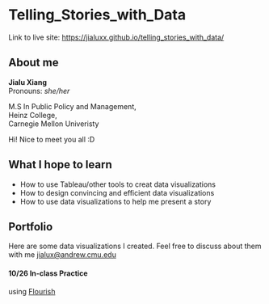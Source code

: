 # Telling_Stories_with_Data

Link to live site: https://jialuxx.github.io/telling_stories_with_data/

## About me
**Jialu Xiang**  
Pronouns: _she/her_

M.S In Public Policy and Management,  
Heinz College,  
Carnegie Mellon Univeristy

Hi! Nice to meet you all :D  
## What I hope to learn
 * How to use Tableau/other tools to creat data visualizations
 * How to design convincing and efficient data visualizations
 * How to use data visualizations to help me present a story
## Portfolio
Here are some data visualizations I created. Feel free to discuss about them with me <jialux@andrew.cmu.edu>
#### 10/26 In-class Practice 
using [Flourish](https://app.flourish.studio/)
<div class="flourish-embed flourish-chart" data-src="visualisation/7640001"><script src="https://public.flourish.studio/resources/embed.js"></script></div>
